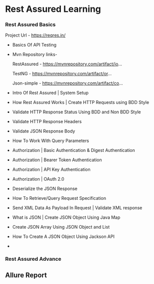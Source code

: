 # Rest Assured Learning

### Rest Assured Basics

Project Url - https://reqres.in/

* Basics Of API Testing
* Mvn Repository links-

     RestAssured - https://mvnrepository.com/artifact/io...
     
     TestNG - https://mvnrepository.com/artifact/or...
     
     Json-simple - https://mvnrepository.com/artifact/co...

* Intro Of Rest Assured | System Setup
* How Rest Assured Works | Create HTTP Requests using BDD Style
* Validate HTTP Response Status Using BDD and Non BDD Style
* Validate HTTP Response Headers
* Validate JSON Response Body
* How To Work With Query Parameters
* Authorization | Basic Authentication & Digest Authentication
* Authorization | Bearer Token Authentication
* Authorization | API Key Authentication
* Authorization | OAuth 2.0
* Deserialize the JSON Response
* How To Retrieve/Query Request Specification
* Send XML Data As Payload In Request | Validate XML response
* What is JSON | Create JSON Object Using Java Map
* Create JSON Array Using JSON Object and List
* How To Create A JSON Object Using Jackson API
* 


### Rest Assured Advance

## Allure Report

